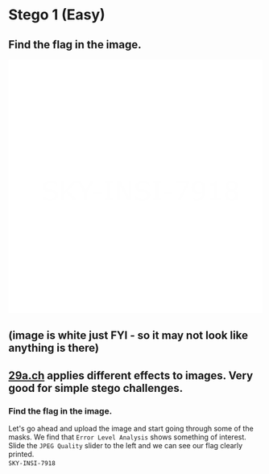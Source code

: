 # Stego 1 (Easy)
## Find the flag in the image.

![steg1](Steg1.png)

(image is white just FYI - so it may not look like anything is there)
---

## [29a.ch](https://29a.ch/photo-forensics/) applies different effects to images. Very good for simple stego challenges.

### Find the flag in the image.
Let's go ahead and upload the image and start going through some of the masks. We find that `Error Level Analysis` shows something of interest. Slide the `JPEG Quality` slider to the left and we can see our flag clearly printed.<br>
`SKY-INSI-7918`
